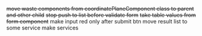 ~~move waste components from coordinatePlaneComponent class to parent and other child~~
~~stop push to list before validate form~~
~~take table values from form component~~
make input red only after submit btn
move result list to some service
make services